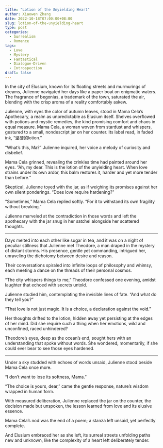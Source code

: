 ```yaml
---
title: "Lotion of the Unyielding Heart"
author: Xiaowen Zhang
date: 2022-10-18T07:00:00+08:00
slug: lotion-of-the-unyielding-heart
type: post
categories:
  - Surrealism
  - Romance
tags:
  - Love
  - Mystery
  - Fantastical
  - Dialogue-Driven
  - Introspection
draft: false
---
```


In the city of Elusium, known for its floating streets and murmurings of dreams, Julienne navigated her days like a paper boat on enigmatic waters. The fragrance of begonias, a trademark of the town, saturated the air, blending with the crisp aroma of a reality comfortably askew.

Julienne, with eyes the color of autumn leaves, stood in Mama Cela’s Apothecary, a realm as unpredictable as Elusium itself. Shelves overflowed with potions and mystic remedies, the kind promising comfort and chaos in equal measure. Mama Cela, a woman woven from stardust and whispers, gestured to a small, nondescript jar on her counter. Its label read, in faded ink, “坚硬的lotion.”

“What’s this, Ma?” Julienne inquired, her voice a melody of curiosity and disbelief.

Mama Cela grinned, revealing the crinkles time had painted around her eyes. “Ah, my dear. This is the lotion of the unyielding heart. When love strains under its own ardor, this balm restores it, harder and yet more tender than before.”

Skeptical, Julienne toyed with the jar, as if weighing its promises against her own silent ponderings. “Does love require hardening?”

“Sometimes,” Mama Cela replied softly. “For it to withstand its own fragility without breaking.”

Julienne marveled at the contradiction in those words and left the apothecary with the jar snug in her satchel alongside her scattered thoughts.

***

Days melted into each other like sugar in tea, and it was on a night of peculiar stillness that Julienne met Theodore, a man draped in the mystery of distant storms. His presence, gentle yet commanding, intrigued her, unraveling the dichotomy between desire and reason.

Their conversations spiraled into infinite loops of philosophy and whimsy, each meeting a dance on the threads of their personal cosmos.

“The city whispers things to me,” Theodore confessed one evening, amidst laughter that echoed with secrets untold.

Julienne studied him, contemplating the invisible lines of fate. “And what do they tell you?”

“That love is not just magic. It is a choice, a declaration against the void.”

Her thoughts drifted to the lotion, hidden away yet persisting at the edges of her mind. Did she require such a thing when her emotions, wild and unconfined, raced unhindered?

Theodore’s eyes, deep as the ocean’s end, sought hers with an understanding that spoke without words. She wondered, momentarily, if she could ever bear to see those eyes hardened.

***

Under a sky studded with echoes of words unsaid, Julienne stood beside Mama Cela once more.

“I don’t want to lose its softness, Mama.”

“The choice is yours, dear,” came the gentle response, nature’s wisdom wrapped in human form.

With measured deliberation, Julienne replaced the jar on the counter, the decision made but unspoken, the lesson learned from love and its elusive essence. 

Mama Cela’s nod was the end of a poem; a stanza left unsaid, yet perfectly complete.

And Elusium embraced her as she left, its surreal streets unfolding paths new and unknown, like the complexity of a heart left deliberately tender.
